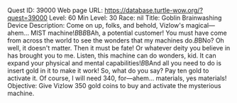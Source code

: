 Quest ID: 39000
Web page URL: https://database.turtle-wow.org/?quest=39000
Level: 60
Min Level: 30
Race: nil
Title: Goblin Brainwashing Device
Description: Come on up, folks, and behold, Vizlow's magical—ahem... MIST machine!$B$B<Vizlow sizes you up and down.>$B$BAh, a potential customer! You must have come from across the world to see the wonders that my machines do.$B$BNo? Oh well, it doesn't matter. Then it must be fate! Or whatever deity you believe in has brought you to me. Listen, this machine can do wonders, kid. It can expand your physical and mental capabilities!$B$BAnd all you need to do is insert gold in it to make it work! So, what do you say? Pay ten gold to activate it. Of course, I will need 340, for—ahem... materials, yes materials!
Objective: Give Vizlow 350 gold coins to buy and activate the mysterious machine.
